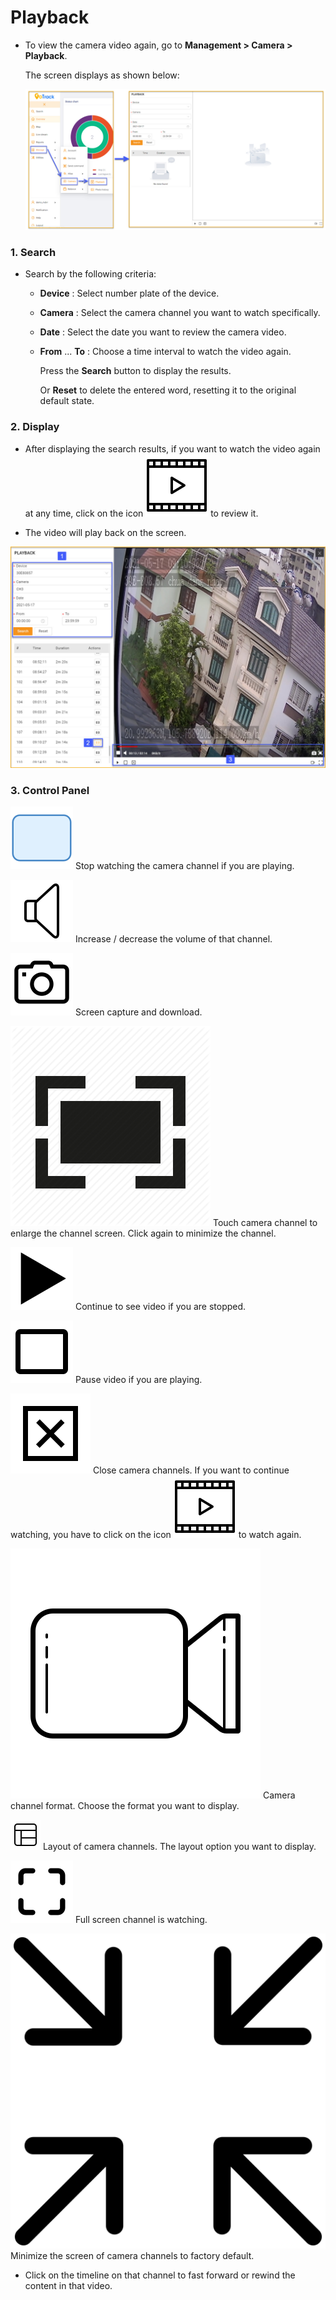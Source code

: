 # Playback

* To view the camera video again, go to **Management > Camera > Playback**.
  
     The screen displays as shown below:

     <span style="display:block;text-align:left">![Manage device ](/docs/assets/images/web-english/livestream/play-back.jpg)


### 1. Search

* Search by the following criteria:
   - **Device** : Select number plate of the device.
   - **Camera** : Select the camera channel you want to watch specifically.
   - **Date** : Select the date you want to review the camera video.
   - **From** ... **To** : Choose a time interval to watch the video again.

     Press the **Search** button to display the results.
    
     Or **Reset** to delete the entered word, resetting it to the original default state.

### 2. Display

* After displaying the search results, if you want to watch the video again at any time, click on the icon <span class="icon-left svg-filter-info">![Ok](/docs/assets/images/web-interface/icon/SVG/icons8-video.svg) to review it.

* The video will play back on the screen.

<span style="display:block;text-align:left">![Manage device ](/docs/assets/images/web-english/livestream/search-playback.jpg)

### 3. Control Panel

<span class="icon-left ">![Ok](/docs/assets/images/web-interface/icon/SVG/icons8-square.svg) Stop watching the camera channel if you are playing.

<span class="icon-left svg-filter-info">![Ok](/docs/assets/images/web-interface/icon/SVG/icons8-sound-speaker.svg) Increase / decrease the volume of that channel.

<span class="icon-left svg-filter-info">![Ok](/docs/assets/images/web-interface/icon/SVG/icons8-camera.svg) Screen capture and download.

<span class="icon-left svg-filter-info">![Ok](/docs/assets/images/web-interface/icon/SVG/full-screen-icon-11.png) Touch camera channel to enlarge the channel screen. Click again to minimize the channel.

<span class="icon-left svg-filter-info">![Ok](/docs/assets/images/web-interface/icon/SVG/icons8-play.svg) Continue to see video if you are stopped.

<span class="icon-left svg-filter-info">![Ok](/docs/assets/images/web-interface/icon/SVG/icons8-full-image.svg) Pause video if you are playing.

<span class="icon-left svg-filter-info">![Ok](/docs/assets/images/web-interface/icon/SVG/icons8-close-window.svg) Close camera channels. If you want to continue watching, you have to click on the icon <span class="icon-left svg-filter-info">![Ok](/docs/assets/images/web-interface/icon/SVG/icons8-video.svg) to watch again.


<span class="icon-left svg-filter-info">![Ok](/docs/assets/images/web-interface/icon/SVG/icons8-video-call.svg) Camera channel format. Choose the format you want to display.

<span class="icon-left svg-filter-info">![Ok](/docs/assets/images/web-interface/icon/SVG/layout.svg) Layout of camera channels. The layout option you want to display.

<span class="icon-left svg-filter-info">![Ok](/docs/assets/images/web-interface/icon/SVG/icons8-full-screen.svg) Full screen channel is watching.

<span class="icon-left svg-filter-info">![Ok](/docs/assets/images/web-interface/icon/SVG/full-screen-exit.svg) Minimize the screen of camera channels to factory default.

* Click on the timeline on that channel to fast forward or rewind the content in that video.